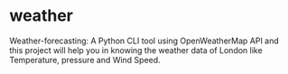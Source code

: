# weather
Weather-forecasting: A Python CLI tool using OpenWeatherMap API and this project will help you in knowing the weather data of London like Temperature, pressure and Wind Speed. 
